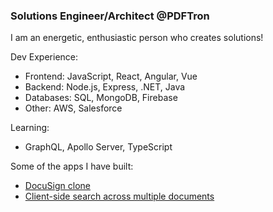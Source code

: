 ### Solutions Engineer/Architect @PDFTron

I am an energetic, enthusiastic person who creates solutions! 

Dev Experience:
- Frontend: JavaScript, React, Angular, Vue
- Backend: Node.js, Express, .NET, Java
- Databases: SQL, MongoDB, Firebase
- Other: AWS, Salesforce

Learning:
- GraphQL, Apollo Server, TypeScript

Some of the apps I have built:
- [DocuSign clone](https://github.com/PDFTron/pdftron-sign-app)
- [Client-side search across multiple documents](https://github.com/PDFTron/pdftron-document-search)
